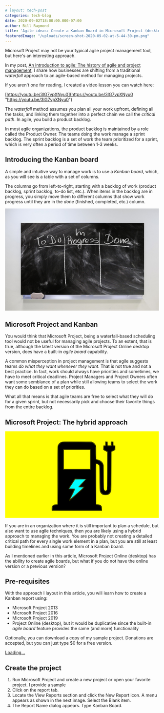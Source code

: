 ```yaml
---
# layout: tech-post
categories: tech-blog
date: 2020-09-02T18:00:00.000-07:00
author: Bill Raymond
title: 'Agile ideas: Create a Kanban Board in Microsoft Project (desktop)'
featuredImage: "/uploads/screen-shot-2020-09-02-at-5-44-30-pm.png"
---
```

Microsoft Project may not be your typical agile project management tool, but here's an interesting approach.

In my post, [An introduction to agile: The history of agile and project management](he-history-of-agile-and-project-management.html), I share how businesses are shifting from a traditional _waterfall_ approach to an agile-based method for managing projects.

If you aren't one for reading, I created a video lesson you can watch here:

[https://youtu.be/3lG7vpXNyu0](https://youtu.be/3lG7vpXNyu0 "https://youtu.be/3lG7vpXNyu0")

The _waterfall_ method assumes you plan all your work upfront, defining all the tasks, and linking them together into a perfect chain we call the _critical path_. In agile, you build a product backlog.

In most agile organizations, the product backlog is maintained by a role called the Product Owner. The teams doing the work manage a sprint backlog. The sprint backlog is a set of work the team prioritized for a sprint, which is very often a period of time between 1-3 weeks.

## Introducing the Kanban board

A simple and intuitive way to manage work is to use a _Kanban board_, which, as you will see is a table with a set of columns.

The columns go from left-to-right, starting with a backlog of work (product backlog, sprint backlog, to-do list, etc.). When items in the backlog are in progress, you simply move them to different columns that show work progress until they are in the _done_ (finished, completed, etc.) column.

![](/uploads/work-4096927_1920.jpg)

## Microsoft Project and Kanban

You would think that Microsoft Project, being a waterfall-based scheduling tool would not be useful for managing agile projects. To an extent, that is true, although the latest version of the Microsoft Project Online desktop version, does have a built-in _agile board_ capability.

A common misperception in project management is that agile suggests teams _do what they want whenever they want_. That is not true and not a best practice. In fact, work should always have priorities and sometimes, we have to meet critical deadlines. Project Managers and Project Owners often want some semblance of a plan while still allowing teams to select the work they can do based on a set of priorities.

What all that means is that agile teams are free to select what they will do for a given sprint, but not necessarily pick and choose their favorite things from the entire backlog.

## Microsoft Project: The hybrid approach

![](/uploads/charging-station-logo-5261309_1280.png)

If you are in an organization where it is still important to plan a schedule, but also want to use agile techniques, then you are likely using a hybrid approach to managing the work. You are probably not creating a detailed critical path for every single work element in a plan, but you are still at least building timelines and using some form of a Kanban board.

As I mentioned earlier in this article, Microsoft Project Online (desktop) has the ability to create agile boards, but what if you do not have the online version or a previous version?

## Pre-requisites

With the approach I layout in this article, you will learn how to create a Kanban report using:

* Microsoft Project 2013
* Microsoft Project 2016
* Microsoft Project 2019
* Project Online (desktop), but it would be duplicative since the built-in _agile board_  feature provides the same (and more) functionality

Optionally, you can download a copy of my sample project. Donations are accepted, but you can just type $0 for a free version.

<script src="https://gumroad.com/js/gumroad-embed.js"></script>
<div class="gumroad-product-embed" data-gumroad-product-id="FUAno"><a href="https://gumroad.com/l/FUAno">Loading...</a></div>

## Create the project

1. Run Microsoft Project and create a new project or open your favorite project. I provide a sample
2. Click on the report tab.
3. Locate the View Reports section and click the New Report icon. A menu appears as shown in the next image. Select the Blank item. 
4. The Report Name dialog appears. Type Kanban Board.